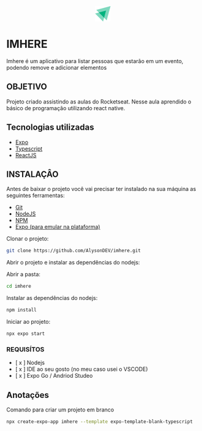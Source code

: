 <p align="center">
  <img alt="Logo" src=".github/logo.png" />
</p>

# IMHERE

Imhere é um aplicativo para listar pessoas que estarão em um evento, podendo remove e adicionar elementos

## OBJETIVO

Projeto criado assistindo as aulas do Rocketseat. Nesse aula aprendido o básico de programação utilizando react native.


## Tecnologias utilizadas

- [Expo](https://expo.dev/)
- [Typescript](https://www.typescriptlang.org/)
- [ReactJS](https://pt-br.reactjs.org/)

## INSTALAÇÂO

Antes de baixar o projeto você vai precisar ter instalado na sua máquina as seguintes ferramentas:

- [Git](https://git-scm.com/)
- [NodeJS](https://nodejs.org/en/)
- [NPM](https://www.npmjs.com/)
- [Expo (para emular na plataforma)](https://expo.dev/)

Clonar o projeto:
```bash
git clone https://github.com/AlysonDEV/imhere.git
```

Abrir o projeto e instalar as dependências do nodejs:

Abrir a pasta: 

```bash
cd imhere
```

Instalar as dependências do nodejs:

```bash
npm install
```

Iniciar ao projeto:
```bash
npx expo start
```


### REQUISÍTOS

- [ x ] Nodejs
- [ x ] IDE ao seu gosto (no meu caso usei o VSCODE)
- [ x ] Expo Go / Andriod Studeo


## Anotações

Comando para criar um projeto em branco

```bash
npx create-expo-app imhere --template expo-template-blank-typescript
```

